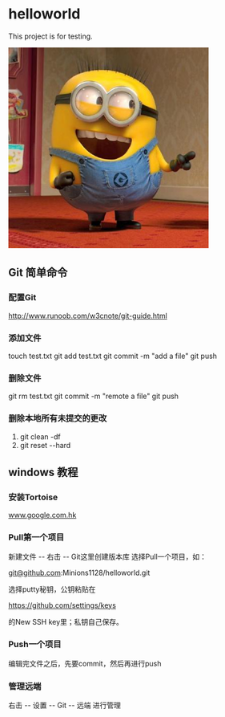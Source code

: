 # helloworld

This project is for testing.

![](https://github.com/Minions1128/helloworld/blob/master/jpg/minions_18318978.jpg)

## Git 简单命令

### 配置Git

http://www.runoob.com/w3cnote/git-guide.html

### 添加文件

touch test.txt
git add test.txt
git commit -m "add a file"
git push

### 删除文件

git rm test.txt
git commit -m "remote a file"
git push

### 删除本地所有未提交的更改

1. git clean -df
2. git reset --hard

## windows 教程

### 安装Tortoise

www.google.com.hk

### Pull第一个项目

新建文件 -- 右击 -- Git这里创建版本库
选择Pull一个项目，如：

git@github.com:Minions1128/helloworld.git

选择putty秘钥，公钥粘贴在

https://github.com/settings/keys

的New SSH key里；私钥自己保存。

### Push一个项目

编辑完文件之后，先要commit，然后再进行push

### 管理远端

右击 -- 设置 -- Git -- 远端 进行管理

